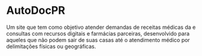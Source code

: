 # AutoDocPR
Um site que tem como objetivo atender demandas de receitas médicas da e consultas com recursos digitais e farmácias parceiras, desenvolvido para aqueles que não podem sair de suas casas até o atendimento médico por delimitações físicas ou geográficas.
